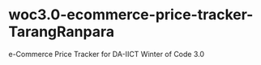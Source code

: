 # woc3.0-ecommerce-price-tracker-TarangRanpara
e-Commerce Price Tracker for DA-IICT Winter of Code 3.0  
